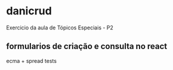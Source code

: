 # danicrud
Exercicio da aula de Tópicos Especiais - P2


## formularios de criação e consulta no react
ecma + spread tests
